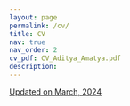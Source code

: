 ```yaml
---
layout: page
permalink: /cv/
title: CV
nav: true
nav_order: 2
cv_pdf: CV_Aditya_Amatya.pdf
description: 
---
```

<!--This is a description of the page. You can modify it in '_pages/cv.md'. You can also change or remove the top pdf download button. Use cv as layout for customized cv page and edit the cv.yml  -->

<!-- <embed src="{{ page.cv_pdf | prepend: 'assets/pdf/' | relative_url}}" width="500" height="60075" type="application/pdf"> -->

<a
            href="{{ page.cv_pdf | prepend: 'assets/pdf/' | relative_url}}"
            target="_blank"
            rel="noopener noreferrer"
            class="float-right"
            ><i class="fa-solid fa-file-pdf"></i> Updated on March, 2024 </a>

<br>


<div class="resume-pdf">
    <object data="{{ page.cv_pdf | prepend: 'assets/pdf/' | relative_url}}" width="100%" height="825" type="application/pdf"></object>
</div>

<!-- <iframe class="resume-pdf"  
    width="100%" 
    height="825" 
    src="{{ site.url }}{{ site.baseurl }}/assets/pdf/CV_Aditya_Amatya.pdf"> 
</iframe>  -->

